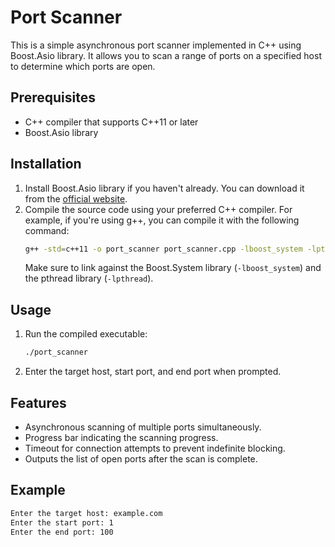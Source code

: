 #  Port Scanner 

This is a simple asynchronous port scanner implemented in C++ using Boost.Asio library. It allows you to scan a range of ports on a specified host to determine which ports are open.

## Prerequisites

- C++ compiler that supports C++11 or later
- Boost.Asio library

## Installation

1. Install Boost.Asio library if you haven't already. You can download it from the [official website](https://www.boost.org/users/download/).
2. Compile the source code using your preferred C++ compiler. For example, if you're using g++, you can compile it with the following command:
    ```bash
    g++ -std=c++11 -o port_scanner port_scanner.cpp -lboost_system -lpthread
    ```
    Make sure to link against the Boost.System library (`-lboost_system`) and the pthread library (`-lpthread`).

## Usage

1. Run the compiled executable:
    ```bash
    ./port_scanner
    ```
2. Enter the target host, start port, and end port when prompted.

## Features

- Asynchronous scanning of multiple ports simultaneously.
- Progress bar indicating the scanning progress.
- Timeout for connection attempts to prevent indefinite blocking.
- Outputs the list of open ports after the scan is complete.

## Example

```bash
Enter the target host: example.com
Enter the start port: 1
Enter the end port: 100


